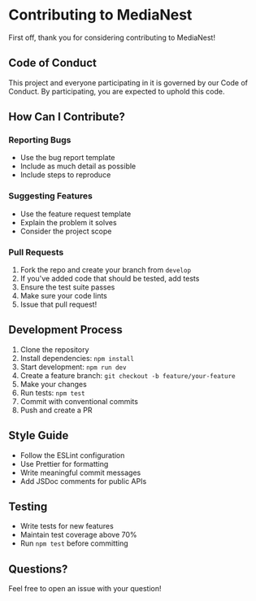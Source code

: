 # Contributing to MediaNest

First off, thank you for considering contributing to MediaNest! 

## Code of Conduct
This project and everyone participating in it is governed by our Code of Conduct. By participating, you are expected to uphold this code.

## How Can I Contribute?

### Reporting Bugs
- Use the bug report template
- Include as much detail as possible
- Include steps to reproduce

### Suggesting Features
- Use the feature request template
- Explain the problem it solves
- Consider the project scope

### Pull Requests
1. Fork the repo and create your branch from `develop`
2. If you've added code that should be tested, add tests
3. Ensure the test suite passes
4. Make sure your code lints
5. Issue that pull request!

## Development Process
1. Clone the repository
2. Install dependencies: `npm install`
3. Start development: `npm run dev`
4. Create a feature branch: `git checkout -b feature/your-feature`
5. Make your changes
6. Run tests: `npm test`
7. Commit with conventional commits
8. Push and create a PR

## Style Guide
- Follow the ESLint configuration
- Use Prettier for formatting
- Write meaningful commit messages
- Add JSDoc comments for public APIs

## Testing
- Write tests for new features
- Maintain test coverage above 70%
- Run `npm test` before committing

## Questions?
Feel free to open an issue with your question!